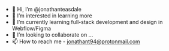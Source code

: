 - 👋 Hi, I’m @jonathanteasdale
- 👀 I’m interested in learning more
- 🌱 I’m currently learning full-stack development and design in Webflow/Figma
- 💞️ I’m looking to collaborate on ...
- 📫 How to reach me - jonathant94@protonmail.com

<!---
j-teasdale/j-teasdale is a ✨ special ✨ repository because its `README.md` (this file) appears on your GitHub profile.
You can click the Preview link to take a look at your changes.
--->
